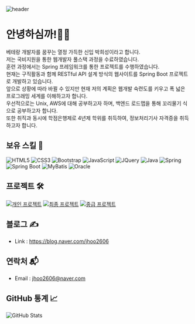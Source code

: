 <!-- Header -->
![header](https://capsule-render.vercel.app/api?type=waving&color=timeGradient&text=어서오고~%20&animation=twinkling&fontSize=35&fontAlignY=40&fontAlign=70&height=250)


<!-- Introduction -->
# 안녕하심까!✋🏻

베테랑 개발자를 꿈꾸는 열정 가득한 신입 박희성이라고 합니다.  
저는 국비지원을 통한 웹개발자 풀스택 과정을 수료하였습니다.  
훈련 과정에서는 Spring 프레임워크를 통한 프로젝트를 수행하였습니다.  
현재는 구직활동과 함께 RESTful API 설계 방식의 웹사이트를 Spring Boot 프로젝트로 개발하고 있습니다.  
앞으로 상황에 따라 바뀔 수 있지만 현재 저의 계획은 웹개발 숙련도를 키우고 폭 넓은 프로그래밍 세계를 이해하고자 합니다.  
우선적으로는 Unix, AWS에 대해 공부하고자 하며, 백엔드 로드맵을 통해 꼬리물기 식으로 공부하고자 합니다.  
또한 취직과 동시에 학점은행제로 4년제 학위를 취득하여, 정보처리기사 자격증을 취득하고자 합니다.

<!-- Tech Stack -->
## 보유 스킬 🚀
![HTML5](https://img.shields.io/badge/-HTML5-E34F26?style=flat-square&logo=html5&logoColor=white&labelColor=E34F26) ![CSS3](https://img.shields.io/badge/-CSS3-1572B6?style=flat-square&logo=css3&logoColor=white&labelColor=1572B6) ![Bootstrap](https://img.shields.io/badge/-Bootstrap-563D7C?style=flat-square&logo=bootstrap&logoColor=white&labelColor=563D7C)
![JavaScript](https://img.shields.io/badge/-JavaScript-F7DF1E?style=flat-square&logo=javascript&logoColor=white&labelColor=F7DF1E) ![JQuery](https://img.shields.io/badge/-JQuery-0769AD?style=flat-square&logo=jquery&logoColor=white&labelColor=0769AD) ![Java](https://img.shields.io/badge/-Java-007396?style=flat-square&logo=java&logoColor=white&labelColor=007396) ![Spring](https://img.shields.io/badge/-Spring-6DB33F?style=flat-square&logo=spring&logoColor=white&labelColor=6DB33F) ![Spring Boot](https://img.shields.io/badge/-Spring%20Boot-6DB33F?style=flat-square&logo=spring-boot&logoColor=white&labelColor=6DB33F) ![MyBatis](https://img.shields.io/badge/-MyBatis-000000?style=flat-square&logo=mybatis&logoColor=white&labelColor=000000) ![Oracle](https://img.shields.io/badge/-Oracle-F80000?style=flat-square&logo=oracle&logoColor=white&labelColor=F80000)

<!-- Projects -->
## 프로젝트 🛠️
[![개인 프로젝트](https://img.shields.io/badge/개인%20프로젝트-239120?style=for-the-badge&logo=github&logoColor=white&labelColor=#FFCC66)](https://github.com/yourusername/project1)
[![최종 프로젝트](https://img.shields.io/badge/최종%20프로젝트-239120?style=for-the-badge&logo=github&logoColor=white&labelColor=#3399FF)](https://github.com/yourusername/project2)
[![중급 프로젝트](https://img.shields.io/badge/중급%20프로젝트-239120?style=for-the-badge&logo=github&logoColor=white&labelColor=#FF6666)](https://github.com/yourusername/project3)

<!-- Blog -->
## 블로그 ✍️
- Link : https://blog.naver.com/jhoo2606

<!-- Contact -->
## 연락처 📬
- Email : [jhoo2606@naver.com](mailto:jhoo2606@naver.com)  
  

<!-- GitHub Stats -->
## GitHub 통계 📈
![GitHub Stats](https://github-readme-stats.vercel.app/api?username=bakisung&show_icons=true&count_private=true&theme=radical)
